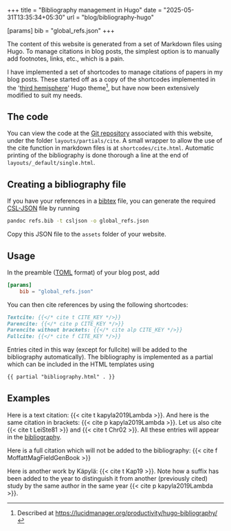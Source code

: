 +++
title = "Bibliography management in Hugo"
date = "2025-05-31T13:35:34+05:30"
url = "blog/bibliography-hugo"

[params]
	bib = "global_refs.json"
+++

The content of this website is generated from a set of Markdown files using Hugo.
To manage citations in blog posts, the simplest option is to manually add footnotes, links, etc., which is a pain.

I have implemented a set of shortcodes to manage citations of papers in my blog posts. These started off as a copy of the shortcodes implemented in the '[third hemisphere](https://github.com/pprevos/hugo-thirdhemisphere/)' Hugo theme[^note_third_hemi], but have now been extensively modified to suit my needs.

[^note_third_hemi]: Described at <https://lucidmanager.org/productivity/hugo-bibliography/>

## The code

You can view the code at the [Git repository](https://github.com/Kishore96in/kishore96in.github.io/) associated with this website, under the folder `layouts/partials/cite`.
A small wrapper to allow the use of the cite function in markdown files is at `shortcodes/cite.html`.
Automatic printing of the bibliography is done thorough a line at the end of `layouts/_default/single.html`.

## Creating a bibliography file

If you have your references in a [bibtex](https://en.wikipedia.org/wiki/BibTeX) file, you can generate the required [CSL-JSON](https://citeproc-js.readthedocs.io/en/latest/csl-json/markup.html) file by running
```bash
pandoc refs.bib -t csljson -o global_refs.json
```
Copy this JSON file to the `assets` folder of your website.

##  Usage

In the preamble ([TOML](https://toml.io/en/) format) of your blog post, add
```toml
[params]
	bib = "global_refs.json"
```
You can then cite references by using the following shortcodes:
```markdown
Textcite: {{</* cite t CITE_KEY */>}}
Parencite: {{</* cite p CITE_KEY */>}}
Parencite without brackets: {{</* cite alp CITE_KEY */>}}
Fullcite: {{</* cite f CITE_KEY */>}}
```
Entries cited in this way (except for fullcite) will be added to the bibliography automatically).
The bibliography is implemented as a partial which can be included in the HTML templates using
```html
{{ partial "bibliography.html" . }}
```

## Examples

Here is a text citation: {{< cite t kapyla2019Lambda >}}.
And here is the same citation in brackets: {{< cite p kapyla2019Lambda >}}.
Let us also cite {{< cite t LeiSte81 >}} and {{< cite t Chr02 >}}.
All these entries will appear in the [bibliography](#bibliography).

Here is a full citation which will not be added to the bibliography:
{{< cite f MoffattMagFieldGenBook >}}

Here is another work by Käpylä: {{< cite t Kap19 >}}.
Note how a suffix has been added to the year to distinguish it from another (previously cited) study by the same author in the same year {{< cite p kapyla2019Lambda >}}.
